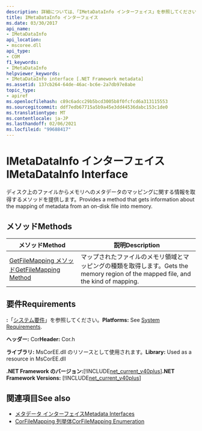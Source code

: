 ```yaml
---
description: 詳細については、「IMetaDataInfo インターフェイス」を参照してください。
title: IMetaDataInfo インターフェイス
ms.date: 03/30/2017
api_name:
- IMetaDataInfo
api_location:
- mscoree.dll
api_type:
- COM
f1_keywords:
- IMetaDataInfo
helpviewer_keywords:
- IMetaDataInfo interface [.NET Framework metadata]
ms.assetid: 137cb264-64de-46ac-bc6e-2a7db97e8abe
topic_type:
- apiref
ms.openlocfilehash: c89c6adcc29b5bcd3005b8f0fcfcd6a313115553
ms.sourcegitcommit: ddf7edb67715a5b9a45e3dd44536dabc153c1de0
ms.translationtype: MT
ms.contentlocale: ja-JP
ms.lasthandoff: 02/06/2021
ms.locfileid: "99688417"
---
```

# <a name="imetadatainfo-interface"></a><span data-ttu-id="cd686-103">IMetaDataInfo インターフェイス</span><span class="sxs-lookup"><span data-stu-id="cd686-103">IMetaDataInfo Interface</span></span>

<span data-ttu-id="cd686-104">ディスク上のファイルからメモリへのメタデータのマッピングに関する情報を取得するメソッドを提供します。</span><span class="sxs-lookup"><span data-stu-id="cd686-104">Provides a method that gets information about the mapping of metadata from an on-disk file into memory.</span></span>  
  
## <a name="methods"></a><span data-ttu-id="cd686-105">メソッド</span><span class="sxs-lookup"><span data-stu-id="cd686-105">Methods</span></span>  
  
|<span data-ttu-id="cd686-106">メソッド</span><span class="sxs-lookup"><span data-stu-id="cd686-106">Method</span></span>|<span data-ttu-id="cd686-107">説明</span><span class="sxs-lookup"><span data-stu-id="cd686-107">Description</span></span>|  
|------------|-----------------|  
|[<span data-ttu-id="cd686-108">GetFileMapping メソッド</span><span class="sxs-lookup"><span data-stu-id="cd686-108">GetFileMapping Method</span></span>](imetadatainfo-getfilemapping-method.md)|<span data-ttu-id="cd686-109">マップされたファイルのメモリ領域とマッピングの種類を取得します。</span><span class="sxs-lookup"><span data-stu-id="cd686-109">Gets the memory region of the mapped file, and the kind of mapping.</span></span>|  
  
## <a name="requirements"></a><span data-ttu-id="cd686-110">要件</span><span class="sxs-lookup"><span data-stu-id="cd686-110">Requirements</span></span>  

 <span data-ttu-id="cd686-111">**:**「[システム要件](../../get-started/system-requirements.md)」を参照してください。</span><span class="sxs-lookup"><span data-stu-id="cd686-111">**Platforms:** See [System Requirements](../../get-started/system-requirements.md).</span></span>  
  
 <span data-ttu-id="cd686-112">**ヘッダー:** Cor</span><span class="sxs-lookup"><span data-stu-id="cd686-112">**Header:** Cor.h</span></span>  
  
 <span data-ttu-id="cd686-113">**ライブラリ:** MsCorEE.dll のリソースとして使用されます。</span><span class="sxs-lookup"><span data-stu-id="cd686-113">**Library:** Used as a resource in MsCorEE.dll</span></span>  
  
 <span data-ttu-id="cd686-114">**.NET Framework のバージョン:**[!INCLUDE[net_current_v40plus](../../../../includes/net-current-v40plus-md.md)]</span><span class="sxs-lookup"><span data-stu-id="cd686-114">**.NET Framework Versions:** [!INCLUDE[net_current_v40plus](../../../../includes/net-current-v40plus-md.md)]</span></span>  
  
## <a name="see-also"></a><span data-ttu-id="cd686-115">関連項目</span><span class="sxs-lookup"><span data-stu-id="cd686-115">See also</span></span>

- [<span data-ttu-id="cd686-116">メタデータ インターフェイス</span><span class="sxs-lookup"><span data-stu-id="cd686-116">Metadata Interfaces</span></span>](metadata-interfaces.md)
- [<span data-ttu-id="cd686-117">CorFileMapping 列挙体</span><span class="sxs-lookup"><span data-stu-id="cd686-117">CorFileMapping Enumeration</span></span>](corfilemapping-enumeration.md)
